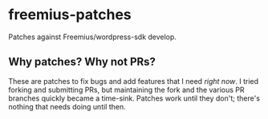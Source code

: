 # freemius-patches
Patches against Freemius/wordpress-sdk develop.

## Why patches? Why not PRs?

These are patches to fix bugs and add features that I need *right now*. I tried forking and submitting PRs, but maintaining the fork and the various PR branches quickly became a time-sink. Patches work until they don't; there's nothing that needs doing until then.

